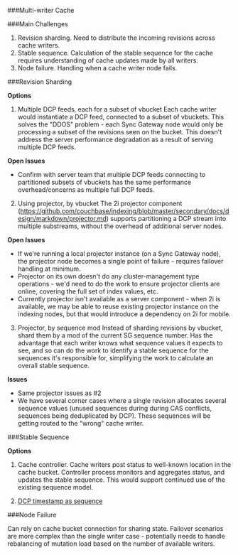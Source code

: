 ###Multi-writer Cache

###Main Challenges
 1. Revision sharding. Need to distribute the incoming revisions across cache writers.
 2. Stable sequence. Calculation of the stable sequence for the cache requires understanding of cache updates made by all writers.
 3. Node failure. Handling when a cache writer node fails.

###Revision Sharding

**Options**
1. Multiple DCP feeds, each for a subset of vbucket
Each cache writer would instantiate a DCP feed, connected to a subset of vbuckets.  This solves the "DDOS" problem - each Sync Gateway node would only be processing a subset of the revisions seen on the bucket.  This doesn't address the server performance degradation as a result of serving multiple DCP feeds. 

**Open Issues**
 * Confirm with server team that multiple DCP feeds connecting to partitioned subsets of vbuckets has the same performance overhead/concerns as multiple full DCP feeds.



2. Using projector, by vbucket
The 2i projector component (https://github.com/couchbase/indexing/blob/master/secondary/docs/design/markdown/projector.md) supports partitioning a DCP stream into multiple substreams, without the overhead of additional server nodes.

**Open Issues**
 * If we're running a local projector instance (on a Sync Gateway node), the projector node becomes a single point of failure - requires failover handling at minimum.
 * Projector on its own doesn't do any cluster-management type operations - we'd need to do the work to ensure projector clients are online, covering the full set of index values, etc.
 * Currently projector isn't available as a server component - when 2i is available, we may be able to reuse existing projector instance on the indexing nodes, but that would introduce a dependency on 2i for mobile.


3. Projector, by sequence mod
Instead of sharding revisions by vbucket, shard them by a mod of the current SG sequence number.  Has the advantage that each writer knows what sequence values it expects to see, and so can do the work to identify a stable sequence for the sequences it's responsible for, simplifying the work to calculate an overall stable sequence.

**Issues**
 * Same projector issues as #2
 * We have several corner cases where a single revision allocates several sequence values (unused sequences during during CAS conflicts, sequences being deduplicated by DCP).  These sequences will be getting routed to the "wrong" cache writer.


###Stable Sequence 

**Options**
 1. Cache controller.  Cache writers post status to well-known location in the cache bucket.  Controller process monitors and aggregates status, and updates the stable sequence.  This would support continued use of the existing sequence model.  

 2. [DCP timestamp as sequence](timestamp_sequence.md) 


###Node Failure

Can rely on cache bucket connection for sharing state.  Failover scenarios are more complex than the single writer case - potentially needs to handle rebalancing of mutation load based on the number of available writers.
